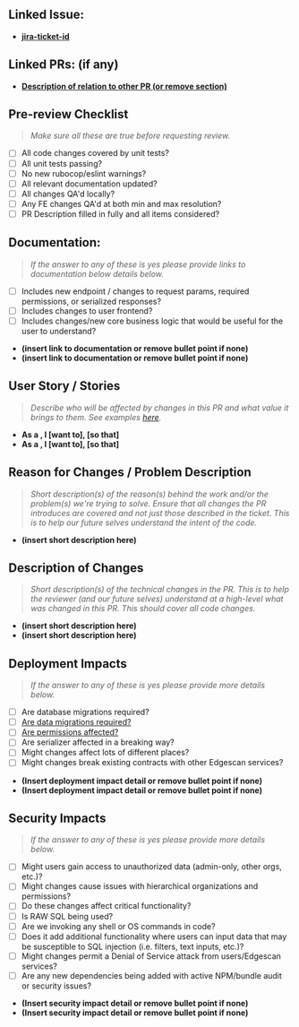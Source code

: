 ## Linked Issue:
- **[jira-ticket-id](<link-to-jira-ticket>)**

## Linked PRs: (if any)
- **[Description of relation to other PR (or remove section)](<link to PR>)**

## Pre-review Checklist
> <i>Make sure all these are true before requesting review.</i>
- [ ] All code changes covered by unit tests?
- [ ] All unit tests passing?
- [ ] No new rubocop/eslint warnings?
- [ ] All relevant documentation updated?
- [ ] All changes QA'd locally?
- [ ] Any FE changes QA'd at both min and max resolution?
- [ ] PR Description filled in fully and all items considered?

## Documentation:
> <i>If the answer to any of these is yes please provide links to documentation below details below.</i>
- [ ] Includes new endpoint / changes to request params, required permissions, or serialized responses?
- [ ] Includes changes to user frontend?
- [ ] Includes changes/new core business logic that would be useful for the user to understand?
<!-- (Don't Delete) Location Marker for Citrine Parsing: documentation section start -->
- **(insert link to documentation or remove bullet point if none)**
- **(insert link to documentation or remove bullet point if none)**
<!-- (Don't Delete) Location Marker for Citrine Parsing: documentation section end -->

## User Story / Stories
> <i>Describe who will be affected by changes in this PR and what value it brings to them. See examples [here](https://www.atlassian.com/agile/project-management/user-stories).</i>
- **As a <persona>, I [want to], [so that]**
- **As a <persona>, I [want to], [so that]**

## Reason for Changes / Problem Description
> <i>Short description(s) of the reason(s) behind the work and/or the problem(s) we're trying to solve. Ensure that all changes the PR introduces are covered and not just those described in the ticket. This is to help our future selves understand the intent of the code.</i>
<!-- (Don't Delete) Location Marker for Citrine Parsing: problem description start -->
- **(insert short description here)**

<!-- (Don't Delete) Location Marker for Citrine Parsing: problem description end -->
## Description of Changes
> <i>Short description(s) of the technical changes in the PR. This is to help the reviewer (and our future selves) understand at a high-level what was changed in this PR. This should cover all code changes.</i>
- **(insert short description here)**
- **(insert short description here)**

## Deployment Impacts
> <i>If the answer to any of these is yes please provide more details below.</i>
- [ ] Are database migrations required?
- [ ] [Are data migrations required?](https://edgescan.atlassian.net/wiki/spaces/DEV/pages/3936354318/Data+Migrations+how-to)
- [ ] [Are permissions affected?](https://edgescan.atlassian.net/wiki/spaces/DEV/pages/4113432577/Adding+New+Authorization+Permissions)
- [ ] Are serializer affected in a breaking way?
- [ ] Might changes affect lots of different places?
- [ ] Might changes break existing contracts with other Edgescan services?
<!-- (Don't Delete) Location Marker for Citrine Parsing: deployment impact start -->
- **(Insert deployment impact detail or remove bullet point if none)**
- **(Insert deployment impact detail or remove bullet point if none)**

<!-- (Don't Delete) Location Marker for Citrine Parsing: deployment impact end -->
## Security Impacts
> <i>If the answer to any of these is yes please provide more details below.</i>
- [ ] Might users gain access to unauthorized data (admin-only, other orgs, etc.)?
- [ ] Might changes cause issues with hierarchical organizations and permissions?
- [ ] Do these changes affect critical functionality?
- [ ] Is RAW SQL being used?
- [ ] Are we invoking any shell or OS commands in code?
- [ ] Does it add additional functionality where users can input data that may be susceptible to SQL injection (i.e. filters, text inputs, etc.)?
- [ ] Might changes permit a Denial of Service attack from users/Edgescan services?
- [ ] Are any new dependencies being added with active NPM/bundle audit or security issues?
<!-- (Don't Delete) Location Marker for Citrine Parsing: security impact start -->
- **(Insert security impact detail or remove bullet point if none)**
- **(Insert security impact detail or remove bullet point if none)**
<!-- (Don't Delete) Location Marker for Citrine Parsing: security impact end -->
